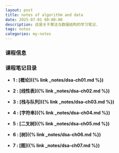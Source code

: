 ```yaml
---
layout: post
title: notes of algorithm and data
date: 2025-07-01 00:00:00
description: 这是关于算法与数据结构的学习笔记.
tags: notes
categories: my-notes
---
```


### 课程信息

### 课程笔记目录

- **1 : [概论]({% link _notes/dsa-ch01.md %})**

- **2 : [线性表]({% link _notes/dsa-ch02.md %})**

- **3 : [栈与队列]({% link _notes/dsa-ch03.md %})**

- **4 : [字符串]({% link _notes/dsa-ch04.md %})**

- **5 : [二叉树]({% link _notes/dsa-ch05.md %})**

- **6 : [树]({% link _notes/dsa-ch06.md %})**

- **7 : [图]({% link _notes/dsa-ch07.md %})**
